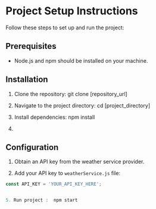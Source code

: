 # Project Setup Instructions

Follow these steps to set up and run the project:

## Prerequisites

- Node.js and npm should be installed on your machine.

## Installation

1. Clone the repository:  git clone [repository_url]


2. Navigate to the project directory: cd [project_directory]

3.  Install dependencies:  npm install

4. 
## Configuration

1. Obtain an API key from the weather service provider.

2. Add your API key to `weatherService.js` file:
```javascript
const API_KEY = 'YOUR_API_KEY_HERE';


5. Run project :  npm start
